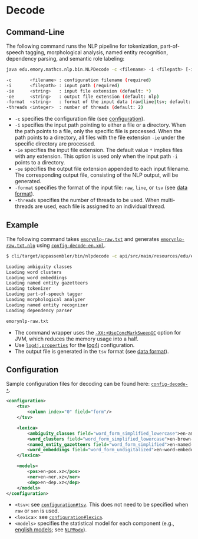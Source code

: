 # Decode

## Command-Line

The following command runs the NLP pipeline for tokenization, part-of-speech tagging, morphological analysis, named entity recognition, dependency parsing, and semantic role labeling:

```bash
java edu.emory.mathcs.nlp.bin.NLPDecode -c <filename> -i <filepath> [-ie <string> -oe <string> -format <string> -threads <integer>]

-c       <filename> : configuration filename (required)
-i       <filepath> : input path (required)
-ie      <string>   : input file extension (default: *)
-oe      <string>   : output file extension (default: nlp)
-format  <string>   : format of the input data (raw|line|tsv; default: raw)
-threads <integer>  : number of threads (default: 2)
```

* `-c` specifies the configuration file (see [configuration](#configuration)).
* `-i` specifies the input path pointing to either a file or a directory. When the path points to a file, only the specific file is processed. When the path points to a directory, all files with the file extension `-ie` under the specific directory are processed.
* `-ie` specifies the input file extension. The default value `*` implies files with any extension. This option is used only when the input path `-i` points to a directory.
* `-oe` specifies the output file extension appended to each input filename. The corresponding output file, consisting of the NLP output, will be generated.
* `-format` specifies the format of the input file: `raw`, `line`, or `tsv` (see [data format](../supplements/data-format.md)).
* `-threads` specifies the number of threads to be used. When multi-threads are used, each file is assigned to an individual thread.

## Example

The following command takes [`emorynlp-raw.txt`](../../api/src/test/resources/emorynlp-raw.txt) and generates [`emorynlp-raw.txt.nlp`](../../api/src/test/resources/emorynlp-raw.txt.nlp) using [`config-decode-en.xml`](../../api/src/main/resources/edu/emory/mathcs/nlp/configuration/config-decode-en.xml).

```bash
$ cli/target/appassembler/bin/nlpdecode -c api/src/main/resources/edu/emory/mathcs/nlp/configuration/config-decode-en.xml -i api/src/test/resources/emorynlp-raw.txt

Loading ambiguity classes
Loading word clusters
Loading word embeddings
Loading named entity gazetteers
Loading tokenizer
Loading part-of-speech tagger
Loading morphological analyzer
Loading named entity recognizer
Loading dependency parser

emorynlp-raw.txt
```

* The command wrapper uses the [`-XX:+UseConcMarkSweepGC`](http://www.oracle.com/technetwork/java/tuning-139912.html) option for JVM, which reduces the memory usage into a half.
* Use [`log4j.properties`](../../src/main/resources/edu/emory/mathcs/nlp/configuration/log4j.properties) for the [log4j](http://logging.apache.org/log4j/) configuration.
* The output file is generated in the `tsv` format (see [data format](../supplements/data-format.md#tab-separated-values-format)).

## Configuration

Sample configuration files for decoding can be found here: [`config-decode-*`](../../src/main/resources/edu/emory/mathcs/nlp/configuration/).

```xml
<configuration>
    <tsv>
        <column index="0" field="form"/>
    </tsv>

    <lexica>
        <ambiguity_classes field="word_form_simplified_lowercase">en-ambiguity-classes-simplified-lowercase.xz</ambiguity_classes>
        <word_clusters field="word_form_simplified_lowercase">en-brown-clusters-simplified-lowercase.xz</word_clusters>
        <named_entity_gazetteers field="word_form_simplified">en-named-entity-gazetteers-simplified.xz</named_entity_gazetteers>
        <word_embeddings field="word_form_undigitalized">en-word-embeddings-undigitalized.xz</word_embeddings>
    </lexica>

    <models>
    	<pos>en-pos.xz</pos>
    	<ner>en-ner.xz</ner>
    	<dep>en-dep.xz</dep>
    </models>
</configuration>
```

* `<tsv>`: see [`configuration#tsv`](train.md#configuration). This does not need to be specified when `raw` or `sen` is used.
* `<lexica>`: see [`configuration#lexica`](train.md#configuration).
* `<models>` specifies the statistical model for each component (e.g., [english models](../supplements/english-lexica-models.md#models); see [`NLPMode`](https://github.com/emorynlp/nlp4j-core/blob/master/src/main/java/edu/emory/mathcs/nlp/component/template/util/NLPMode.java)).
